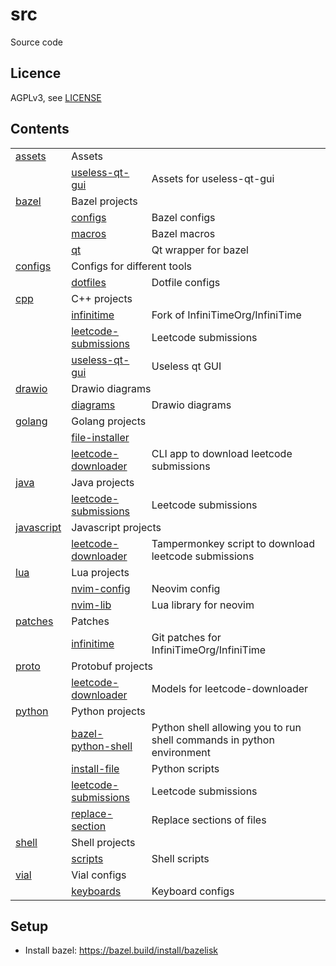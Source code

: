 # src

Source code

## Licence

AGPLv3, see [LICENSE](./LICENSE.txt)

## Contents

<!-- README_CONTENTS START -->
<table>
<tr><td><a href=./assets>assets</a></td><td colspan=2> Assets</td></tr>
<tr><td></td><td><a href=./assets/useless-qt-gui>useless-qt-gui</a></td><td> Assets for useless-qt-gui</td></tr>
<tr><td><a href=./bazel>bazel</a></td><td colspan=2> Bazel projects</td></tr>
<tr><td></td><td><a href=./bazel/configs>configs</a></td><td> Bazel configs</td></tr>
<tr><td></td><td><a href=./bazel/macros>macros</a></td><td> Bazel macros</td></tr>
<tr><td></td><td><a href=./bazel/qt>qt</a></td><td> Qt wrapper for bazel</td></tr>
<tr><td><a href=./configs>configs</a></td><td colspan=2> Configs for different tools</td></tr>
<tr><td></td><td><a href=./configs/dotfiles>dotfiles</a></td><td> Dotfile configs</td></tr>
<tr><td><a href=./cpp>cpp</a></td><td colspan=2> C++ projects</td></tr>
<tr><td></td><td><a href=./cpp/infinitime>infinitime</a></td><td> Fork of InfiniTimeOrg/InfiniTime</td></tr>
<tr><td></td><td><a href=./cpp/leetcode-submissions>leetcode-submissions</a></td><td> Leetcode submissions</td></tr>
<tr><td></td><td><a href=./cpp/useless-qt-gui>useless-qt-gui</a></td><td> Useless qt GUI</td></tr>
<tr><td><a href=./drawio>drawio</a></td><td colspan=2> Drawio diagrams</td></tr>
<tr><td></td><td><a href=./drawio/diagrams>diagrams</a></td><td> Drawio diagrams</td></tr>
<tr><td><a href=./golang>golang</a></td><td colspan=2> Golang projects</td></tr>
<tr><td></td><td><a href=./golang/file-installer>file-installer</a></td><td></td></tr>
<tr><td></td><td><a href=./golang/leetcode-downloader>leetcode-downloader</a></td><td> CLI app to download leetcode submissions</td></tr>
<tr><td><a href=./java>java</a></td><td colspan=2> Java projects</td></tr>
<tr><td></td><td><a href=./java/leetcode-submissions>leetcode-submissions</a></td><td> Leetcode submissions</td></tr>
<tr><td><a href=./javascript>javascript</a></td><td colspan=2> Javascript projects</td></tr>
<tr><td></td><td><a href=./javascript/leetcode-downloader>leetcode-downloader</a></td><td> Tampermonkey script to download leetcode submissions</td></tr>
<tr><td><a href=./lua>lua</a></td><td colspan=2> Lua projects</td></tr>
<tr><td></td><td><a href=./lua/nvim-config>nvim-config</a></td><td> Neovim config</td></tr>
<tr><td></td><td><a href=./lua/nvim-lib>nvim-lib</a></td><td> Lua library for neovim</td></tr>
<tr><td><a href=./patches>patches</a></td><td colspan=2> Patches</td></tr>
<tr><td></td><td><a href=./patches/infinitime>infinitime</a></td><td> Git patches for InfiniTimeOrg/InfiniTime</td></tr>
<tr><td><a href=./proto>proto</a></td><td colspan=2> Protobuf projects</td></tr>
<tr><td></td><td><a href=./proto/leetcode-downloader>leetcode-downloader</a></td><td> Models for leetcode-downloader</td></tr>
<tr><td><a href=./python>python</a></td><td colspan=2> Python projects</td></tr>
<tr><td></td><td><a href=./python/bazel-python-shell>bazel-python-shell</a></td><td> Python shell allowing you to run shell commands in python environment</td></tr>
<tr><td></td><td><a href=./python/install-file>install-file</a></td><td> Python scripts</td></tr>
<tr><td></td><td><a href=./python/leetcode-submissions>leetcode-submissions</a></td><td> Leetcode submissions</td></tr>
<tr><td></td><td><a href=./python/replace-section>replace-section</a></td><td> Replace sections of files</td></tr>
<tr><td><a href=./shell>shell</a></td><td colspan=2> Shell projects</td></tr>
<tr><td></td><td><a href=./shell/scripts>scripts</a></td><td> Shell scripts</td></tr>
<tr><td><a href=./vial>vial</a></td><td colspan=2> Vial configs</td></tr>
<tr><td></td><td><a href=./vial/keyboards>keyboards</a></td><td> Keyboard configs</td></tr>
</table>
<!-- README_CONTENTS END -->

## Setup

- Install bazel: https://bazel.build/install/bazelisk
